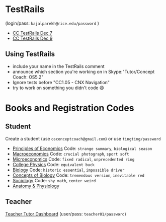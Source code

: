 # TestRails

(login/pass: `kajalparekh@rice.edu/password` )

- [CC TestRails Dec 7](https://openstax.testrail.net/index.php?/runs/view/41&group_by=cases:section_id&group_order=asc) 
- [CC TestRails Dec 9](https://openstax.testrail.net/index.php?/runs/view/45&group_by=cases:section_id&group_order=asc) 


## Using TestRails

- include your name in the TestRails comment
- announce which section you're working on in Skype:"Tutor/Concept Coach: OS5.2"
- Ignore tests before "CC1.05 - CNX Navigation"
- try to work on something you didn't code :smile:


# Books and Registration Codes

## Student

Create a student (use `osconceptcoach@gmail.com`) or use `tingting/password`

- [Principles of Economics](https://demo.cnx.org/contents/d2fbadca-e4f3-4432-a074-2438c216b62a) Code: `strange summary`, `biological season`
- [Macroeconomics](https://demo.cnx.org/contents/947a1417-5fd5-4b3c-ac8f-bd9d1aedf2d2) Code: `crucial photograph`, `sport soft`
- [Microeconomics](https://demo.cnx.org/contents/08df2bee-3db4-4243-bd76-ee032da173e8) Code: `fixed radical`, `unprecedented ring`
- [College Physics](https://demo.cnx.org/contents/27275f49-f212-4506-b3b1-a4d5e3598b99) Code: `equivalent buck`
- [Biology](https://demo.cnx.org/contents/3402dc53-113d-45f3-954e-8d2ad1e73659) Code: `historic essential`, `impossible driver`
- [Concepts of Biology](https://demo.cnx.org/contents/bf96bfc5-e723-46c2-9fa2-5a4c9294fa26) Code: `tremendous version`, `inevitable red`
- [Sociology](https://demo.cnx.org/contents/4f86c023-a135-412a-9d96-dcbd1ca61e7d) Code: `shy math`, `center weird`
- [Anatomy & Physiology](https://demo.cnx.org/contents/99e127f8-f722-4907-a6b3-2d62fca135d6)

## Teacher

[Teacher Tutor Dashboard](https://tutor-qa.openstax.org) (user/pass: `teacher01/password`)
